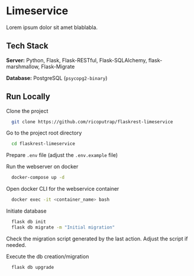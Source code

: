 
# Limeservice

Lorem ipsum dolor sit amet blablabla.


## Tech Stack

**Server:** Python, Flask, Flask-RESTful, Flask-SQLAlchemy, flask-marshmallow, Flask-Migrate

**Database:** PostgreSQL (`psycopg2-binary`)

  
## Run Locally

Clone the project

```bash
  git clone https://github.com/ricoputrap/flaskrest-limeservice
```

Go to the project root directory
```bash
  cd flaskrest-limeservice
```

Prepare `.env` file (adjust the `.env.example` file)

Run the webserver on docker
```bash
  docker-compose up -d
```

Open docker CLI for the webservice container
```bash
  docker exec -it <container_name> bash
```

Initiate database
```bash
  flask db init
  flask db migrate -m "Initial migration"
```

Check the migration script generated by the last action. Adjust the script if needed.

Execute the db creation/migration
```bash
  flask db upgrade
```